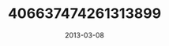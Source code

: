 ---
title: "406637474261313899"
cover: "2013-03-08 09.23.06 406637474261313899_46248401"
photo: "2013-03-08 09.23.06 406637474261313899_46248401"
date: "2013-03-08"
type: "photo"
---
